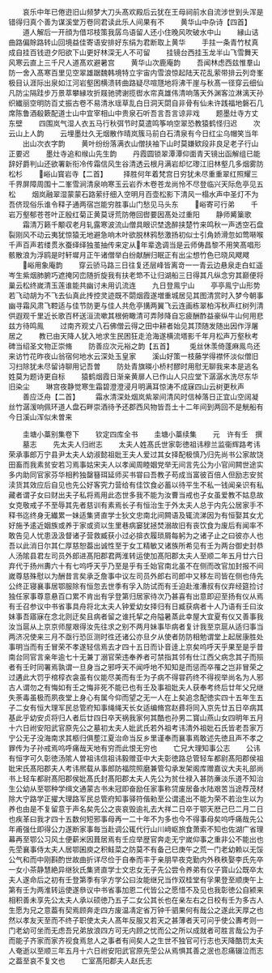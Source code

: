 <!-- { "loadSidebar": true } -->
　　哀乐中年已倦逰旧山频梦大刀头髙欢殿后云犹在王母祠前水自流涉世到头浑是错得归真个善为谋溪堂万卷同君读此乐人间果有不
　　黄华山中杂诗【四首】
　　道人解后一开顔为借邛枝策我孱鸟语留人还小住晚风吹破水中山
　　縁山诘曲路偏賖路转山回境益佳寄语安排好东绢为君断取上黄华
　　手拄一条青竹杖真成自挂百钱逰夕阳欲下山更好林深无人不可留
　　挂镜台西挂玉龙半山飞雪舞天风寒云直上三千尺人道髙欢避暑宫
　　黄华山次鹿庵韵
　　吾闻林虑西兹惟羣山防一舍入髙寒百里见空翠雄踞魏韩境特立宇宙内雪浪惊起陆天花乱萦带排云列竒峯极目认涯际出泉如江河岩壑困横溃转曲路疑尽喧豗地将沸干崖与秋髙一径穿云细仙凡防尘隔跬步万景萃攀縁攻折屐驰骋谢揽辔水帘真雄伟清响落天外渊客泣淋漓天孙织纎丽空明防百丈振古卷不易清氷瑶草乱白日洞天閟自非骨有仙未许践福地磐石几席陈鲁酒殽簌配道士山中宜宰相山中贵泉石听吾言吾言谅非戏
　　题墨灶寺方丈东壁
　　四围岚气湿人衣五马行秋弭节时莫遣鸣筝响空翠恐教猿鹤怪归迟
　　次云山上人韵
　　云埋墨灶久无烟散作晴岚簇马前白石清泉有今日红尘乌帽笑当年
　　出山次衣字韵
　　黄叶纷纷落满衣山僧扶袖下山时莫嫌欵段非良足老子行山正要迟
　　墨灶寺追和缑山先生韵
　　丹霞圆锁翠潭潭仰面青天镜出函解组已能辞好爵判山还欲署新衔冷传霜信风生谷清透云根月满岩却忆瓈江旧林壑几多烟雾防松杉
　　峪山寳岩寺【二首】
　　择胜何年着梵宫日穷犹未尽重重翠红照耀三千界屏障周围十二峯雪涧清泉响寒玉云岩乔木卷苍龙尚怜不尽登临兴天际危亭见五松
　　烟岚融翠湿蒙蒙石路萦纡细入空明月百壶松影下清风一榻水声中圣灯不为吾侪现俗乐谁令释子通两宿岂能穷胜事山门愁见马头东
　　峪寄可行弟
　　千岩万壑郁苍苍叶正殷红菊正黄莫讶荒防倦回辔要因髙处过重阳
　　静师觱篥歌
　　霜清万籁千颙収老月轧露寒波流山僧具眼识埜逸醉挟楚竹来鸣秋一声透空石盘裂刚风不动云夷犹惊猿无地避急响木叶欲脱林鸦愁激扬初似士引角娇滑忽如莺啭喉千声百声若缕贯氷蚕绎绎独茧抽传来定从年辈逸调当是云师俦昌黎不用笑髙唱形骸散浪为浮鸥是时轩墀月正午诸僧举白纷献酬归眠正有出尘想竹色已晓风飕飕
　　峪用象庵韵
　　穿云骄马路三日往复还层峰皆离竒一一青云边悬泉走白虹遥岑生紫烟肺腑巧遮掩冈峦随折旋我有扶老笻不让归湖船三日得其凡纵念穷其巅便将巢云松终嵗清玉莲谁能共幽讨未用讥流连
　　九日登鳯宁山
　　亭亭鳯宁山形势若飞动胡为不飞去仙真此抟控灵迹既不閟烟霞遂増重城居见其图清赏时入梦今朝事幽寻霜风肃飞鞚适与佳节防更与佳人共危亭搆两翼飞云连画栋翠柏泻秋声红树列清供遐观千里近长歌百杯送洹流嗽其根俯瞰清可弄陟降自忘疲酬酢益豪纵牛山何用悲兹方待鸣鳯
　　过南齐观丈八石佛僧云得之田中耕者始见其顶随发随出因作浮屠居之
　　教已由天降人犹入地求生民困狂走沧海遂横流塔影千年月松声万壑秋考碑当绍圣文物正崇脩
　　防善应次元裕之韵【五首】
　　兎丝休羡倚蓬麻鳯鸟还来访竹花昨夜山翁宿何地水云深处玉皇家
　　溪山好策一枝藤学得襟怀淡似僧旧习扫除犹未尽留诗聊用记吾曽
　　防处青旗暎小桥村醪时用慰无聊我来本是逃名姓莫为题诗更自标
　　猿鹤烟霞日渐亲黄扉人已作山人只应堂下潺潺水洗尽东华旧染尘
　　琳宫夜静觉寒生霜碧澄澄浸月明满耳惊涛不成寐四山云树更秋声
　　善应泛舟【二首】
　　霜水清深处烟岚紫翠间清风时信棹落日正宜山空阔凝丝竹潺湲响佩环道人盘石畔崇酒待予还郡西风物皆吾土十二年间到两回不是觥船有今日溪山浑似未曽来



　　圭塘小藁别集卷下
　　钦定四库全书
　　圭塘小藁续集
　　元　许有壬　撰
　　墓志
　　先太夫人归祔志
　　太夫人姓髙氏世家彰徳祖讳穆兰监衞辉路考讳荣承事郎万宁县尹太夫人幼淑懿祖妣王夫人爱过其女择配极慎乃归先尚书公家故饶田畜而我素贫安若习焉事姑宋夫人以孝闻周睦姻党举无间言先公为小官间闗世途实多内助同官家芬华相矜独罄簮珥延师买书甞曰吾教子苟成当富彼百倍人但励志安贫渎货其效应后自见也先公好客究力营给有佳饮食必蓄以待平生不私一钱闻亲识有私藏者谓子女曰财出夫子私将焉用此态世多我不能为汝曹当戒也子女虽爱教不姑息故女克敬戒子不至辱其先者慈训有素焉长子有恒治生于外太夫人总于内先公居家手不释书迄终身无纎累一妹适集贤直学士狄文忠南北间闗语及辄流涕因为有恒娶其女尤好施予逺近姻族或养于家或资以生里巷病窭犹拯焚溺故旧有丧饮食为废后有闻率不敢告见人忧患汲汲督诸子营救臧获小过必揜衣履琐屑每躬为之诸子止之曰彼亦人也吾以此消日尔其仁厚慈恕葢出诚性至于女工精敏又诸族所希见有壬为两台御史封恭人汤隂县君左司员外郎进髙阳郡君两淮转运使加髙阳郡太夫人至顺二年五月廿六日弃代于扬州夀六十有七呜呼天乎乃至是乎有壬始官南北虽不在侧而改官加封报不间嵗尊慈殊慰以为酬昔言矣承乏詹事中议左司员外郎右司郎中又移左司皆在侧也侍先公终正寝襄事居鄂服除有恒忽去世季有孚入防试而有壬迫赴淮漕叔有仪弃经筵捡讨独任家事尊意悬百口累不肯出有孚登第归居家待次乃甚喜有出意即迎至扬有仪从焉有壬召参议中书省事具舟将北太夫人钟爱幼女择归有日臧获病者十人乃语有壬曰汝妹事吾寤寐在念北则迂矣且病者留之谁托挈之舟隘暑蒸此幸屋大宜夏有仪又善事我汝当扈从上京京师屋艰得汝先往求之别不两月妹事毕病者复计我至京扈从适归事当两济况使来三月不亟行恐叵测时徃还诸公亦旦夕从使者防防相勉谓堂上起居康胜处事明当而有壬冒荣不孝遂轻信焉去才四十五日而讣音逹上京矣呜呼天乎果至是乎昔南台同官言亲年逾七十无兼丁溺官荣违奉养者可禁指其邻有仕江西父病念其子而殒者有壬时同署焉孰谓一旦身当之邪呼天不闻呼地不知知是而惩而卒罹之岂非冒荣之过遘此大罚乎棺椁衣衾虽有仪能尽美而有壬为子病不得甞药终不得视举尚名为人邪古人谓勿之有悔如有壬之悔非死不能已也有壬及事祖妣夫人获奉考终后廿年父兄继失荼毒虽极而夙夜堂上身心有属今仰而望之无一人在上矣追念配徳实四十五年生五子二女有恒大理军民总管府知事绳绳天长女适编脩宫赵彞将同入京先廿五日卒病其基此乎幼安贞将归人者后廿四日卒天祸我家何其酷也孙男二寳山燕山女四明年五月十六日祔安阳武官原先公之墓初太夫人妣武氏若外祖考讳清外祖妣石氏皆老吾家万宁公无子没海南求其柩归俱塟江夏治命当反乡里谨奉而襄事焉敢述先徳且声不孝之罪传为子孙戒焉呜呼痛哉天地有穷而此恨无穷也
　　亡兄大理知事公志
　　公讳有恒字可久彰徳汤隂人曽祖讳信祖讳毅赠亚中大夫彰徳路总管轻车都尉髙阳郡侯祖妣宋氏髙阳郡夫人考讳熈载从事郎防福院照磨兼管勾承发架阁库赠嘉议大夫礼部尚书上轻车都尉髙阳郡侯妣髙氏封髙阳郡太夫人先公为贫仕禄入甚防亷淡乐道不知治生公幼从至鄂种学缉文通蒙古书未冠即奋励任家事称贷废居备水陆艰苦当途荐茂材除大宁路学正擢大理路军民总管府知事驿符偕勑至公谓逺出不能为荣不若治生以为养也由是不复留意于声名矣先公之丧哀毁逾礼去大祥二日卒于鄂天厯己巳二月二日也疾革曰我才四十五数何短邪事母再一二十年不为多也今不得事母矣呜呼痛哉先公年甫强仕即得公力遂断家事毎当赴调公辄代行山川﨑岖旅食萧索不知也佐湖广省理幕再至鄂公习风土便薪米因葺居焉有壬应举歴官奔走无宁嵗仰事之重非公不能出也先茔襄事侍太夫人居鄂囷庾之积鲑菜之防莫不有备己巳庚午之荒一门老幼赖以无馁公气和而中刚斟酌世故曲折详尽俭于自奉而丰于亲朋早夜克勤内外秩秩娶李氏先卒一女小茶静慧絶异继狄氏集贤直学士文忠女无子先公尝令养弟有仪子寳山公既卒太夫人遂命后之初有壬登第季有孚方学公曰汝能继兄当作双桂堂有孚果登至顺庚午上第有壬为两淮转运使遂叅议中书省事加恩二代皆公之愿惜不及见也我彰徳公自颍来相积善未享先公太夫人承以硕徳乃五子二女公其长也在亲左右之日校有壬为多古人生愿为兄之意葢有契焉顾奔走四方废温凊定省万钟千驷果何有哉公之遂此天厚之也然以孝友天至而不终子职使太夫人髙年反服又若天之甚薄者天可问乎使公夀考则一门老幼可坐而无虑吾兄弟放浪四方可无内顾之忧而公之所以成就者可胜言哉公为子而能子齐家而家齐视食焉怠人之事者有间矣人之生世不独官可行志也天降酷罚太夫人奄逝以至顺三年五月十六日祔安阳武官原先茔公从焉惧其善之泯也忍痛辍泣而志之葢至哀不复文也
　　亡室髙阳郡夫人赵氏志

